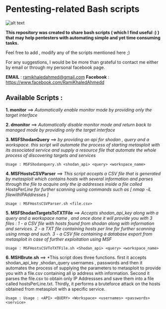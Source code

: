 # Pentesting-related  Bash scripts 

![alt text](https://github.com/ramiKahmed/Penetration-Testing-Bash-Scripts-/blob/master/BASH.png)

**This repository was created to share bash scripts ( which I find useful :) )  that may help pentesters with automating simple and yet time consuming tasks.**

Feel free to add , modify any of the scripts mentioned here  ;) 

For any suggestions, I would be be more than grateful to contact me either by email or through my  personal facebook page.

**EMAIL** : ramikhaledahmed@gmail.com 
**Facebook** : https://www.facebook.com/RamiKhaledAhmedd 


## Available Scripts :


**1. monitor**  ==> *Automatically enable monitor mode by providing only the target interface*

**2. dmonitor** ==>  *Automatically disable monitor mode and return back to managed mode by providing only the target interface*

**3. MSFShodanQuery** ==> *by providing an api for shodan , query and a workspace. this script will automate the process of starting metasploit with its associated service and supply a resource file that automate the whole process of discovering targets and services*

    Usage : MSFShodanquery.sh <shodan_api> <query> <workspace_name>

**4. MSFHostsCSVParser** ==> *This script accepts a CSV file that is generated by metasploit which contains hosts with several information and parses through the file to acquire only the ip addresses inside a file called HostsPerLine for further scanning using commands such as [ nmap -iL filewithIPAddresses ]*

    Usage : MSFHostsCSVParser.sh <file.csv>

**5. MSFShodanTargetsToTXTFile** ==> *Accepts shodan_api_key along with a query and a workspace name , and once done it will provide you with 3 files : 
1 - a CSV file with hosts found from shodan along with information and services. 
2 - a TXT file containing hosts per line for further scanning using nmap and such. 
3 - a CSV file containing a database export from metasploit in case of further exploitation using MSF*

    Usage : MSFHostsCSVToTXTFile.sh <Shodan_api> <query> <workspace_name>
    
    
**6. MSHBrute.sh** ==> *This script does three functions. first it accepts shodan_api_key ,shodan_query usernames , passwords and then it automates the process of supplying the parameters to metasploit to provide you with a file.csv containing all ip address with information. Second it parses the file.csv to obtain only IP Addressses and save them into a file called hostsPerLine.txt. Thirdly, it performs a bruteforce attack on the hosts obtained from metasploit with a specific service.

    Usage : Usage : <API> <QUERY> <Workspace> <usernames> <passwords> <service>
